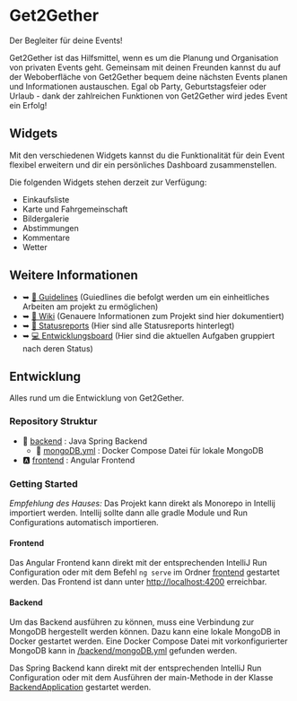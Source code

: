 # Get2Gether
Der Begleiter für deine Events!

Get2Gether ist das Hilfsmittel, wenn es um die Planung und Organisation von privaten Events geht.
Gemeinsam mit deinen Freunden kannst du auf der Weboberfläche von Get2Gether bequem deine nächsten Events planen und
Informationen austauschen.
Egal ob Party, Geburtstagsfeier oder Urlaub - dank der zahlreichen Funktionen von Get2Gether wird jedes Event ein Erfolg!

## Widgets
Mit den verschiedenen Widgets kannst du die Funktionalität für dein Event flexibel erweitern und
dir ein persönliches Dashboard zusammenstellen.

Die folgenden Widgets stehen derzeit zur Verfügung:
- Einkaufsliste
- Karte und Fahrgemeinschaft
- Bildergalerie
- Abstimmungen
- Kommentare
- Wetter

## Weitere Informationen
- ➥ [📑 Guidelines](https://github.com/SE-TINF22B2/G4-Get2Gether/discussions/categories/guideline) (Guiedlines die befolgt werden um ein einheitliches Arbeiten am projekt zu ermöglichen)
- ➥ [📔 Wiki](https://github.com/SE-TINF22B2/G4-Get2Gether/wiki) (Genauere Informationen zum Projekt sind hier dokumentiert)
- ➥ [💬 Statusreports](https://github.com/SE-TINF22B2/G4-Get2Gether/discussions/categories/statusreports) (Hier sind alle Statusreports hinterlegt)
- ➥ [💻 Entwicklungsboard](https://github.com/orgs/SE-TINF22B2/projects/9) (Hier sind die aktuellen Aufgaben gruppiert nach deren Status)

## Entwicklung
Alles rund um die Entwicklung von Get2Gether.

### Repository Struktur
- 🍃 [backend](./backend) : Java Spring Backend
  - 🐋 [mongoDB.yml](./backend/mongoDB.yml) : Docker Compose Datei für lokale MongoDB
- 🅰️ [frontend](./frontend) : Angular Frontend

### Getting Started
_Empfehlung des Hauses:_ Das Projekt kann direkt als Monorepo in Intellij importiert werden.
Intellij sollte dann alle gradle Module und Run Configurations automatisch importieren.

#### Frontend
Das Angular Frontend kann direkt mit der entsprechenden IntelliJ Run Configuration oder mit dem Befehl `ng serve`
im Ordner [frontend](./frontend) gestartet werden.
Das Frontend ist dann unter [http://localhost:4200](http://localhost:4200) erreichbar.

#### Backend
Um das Backend ausführen zu können, muss eine Verbindung zur MongoDB hergestellt werden können.
Dazu kann eine lokale MongoDB in Docker gestartet werden.
Eine Docker Compose Datei mit vorkonfigurierter MongoDB kann in [/backend/mongoDB.yml](./backend/mongoDB.yml) gefunden werden.

Das Spring Backend kann direkt mit der entsprechenden IntelliJ Run Configuration oder mit dem Ausführen der main-Methode
in der Klasse [BackendApplication](./backend/src/main/java/com/dhbw/get2gether/backend/BackendApplication.java)
gestartet werden.
